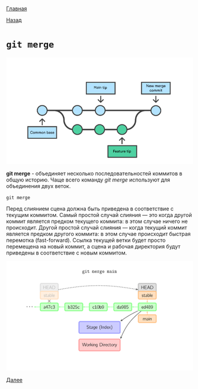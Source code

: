 [Главная](/readme.md)

[Назад](/comm/gitreset.md)

# `git merge`

![](/assets/merge1.png)

**git merge** - объединяет несколько последовательностей коммитов в общую историю. Чаще всего команду *git merge* используют для объединения двух веток.

``````bash=
git merge 
``````
Перед слиянием сцена должна быть приведена в соответствие с текущим коммитом. Самый простой случай слияния — это когда другой коммит является предком текущего коммита: в этом случае ничего не происходит. Другой простой случай слияния — когда текущий коммит является предком другого коммита: в этом случае происходит быстрая перемотка (fast-forward). Ссылка текущей ветки будет просто перемещена на новый коммит, а сцена и рабочая директория будут приведены в соответствие с новым коммитом.

![](/assets/merge2.svg)

[Далее](/comm/gitrm.md)